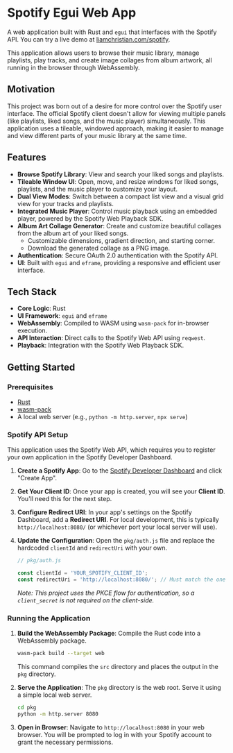 # Spotify Egui Web App

A web application built with Rust and `egui` that interfaces with the Spotify API. You can try a live demo at [liamchristian.com/spotify](https://liamchristian.com/spotify).

This application allows users to browse their music library, manage playlists, play tracks, and create image collages from album artwork, all running in the browser through WebAssembly.

## Motivation

This project was born out of a desire for more control over the Spotify user interface. The official Spotify client doesn't allow for viewing multiple panels (like playlists, liked songs, and the music player) simultaneously. This application uses a tileable, windowed approach, making it easier to manage and view different parts of your music library at the same time.

## Features

- **Browse Spotify Library**: View and search your liked songs and playlists.
- **Tileable Window UI**: Open, move, and resize windows for liked songs, playlists, and the music player to customize your layout.
- **Dual View Modes**: Switch between a compact list view and a visual grid view for your tracks and playlists.
- **Integrated Music Player**: Control music playback using an embedded player, powered by the Spotify Web Playback SDK.
- **Album Art Collage Generator**: Create and customize beautiful collages from the album art of your liked songs.
  - Customizable dimensions, gradient direction, and starting corner.
  - Download the generated collage as a PNG image.
- **Authentication**: Secure OAuth 2.0 authentication with the Spotify API.
- **UI**: Built with `egui` and `eframe`, providing a responsive and efficient user interface.

## Tech Stack

- **Core Logic**: Rust
- **UI Framework**: `egui` and `eframe`
- **WebAssembly**: Compiled to WASM using `wasm-pack` for in-browser execution.
- **API Interaction**: Direct calls to the Spotify Web API using `reqwest`.
- **Playback**: Integration with the Spotify Web Playback SDK.

## Getting Started

### Prerequisites

- [Rust](https://www.rust-lang.org/tools/install)
- [wasm-pack](https://rustwasm.github.io/wasm-pack/installer/)
- A local web server (e.g., `python -m http.server`, `npx serve`)

### Spotify API Setup

This application uses the Spotify Web API, which requires you to register your own application in the Spotify Developer Dashboard.

1.  **Create a Spotify App**: Go to the [Spotify Developer Dashboard](https://developer.spotify.com/dashboard/) and click "Create App".
2.  **Get Your Client ID**: Once your app is created, you will see your **Client ID**. You'll need this for the next step.
3.  **Configure Redirect URI**: In your app's settings on the Spotify Dashboard, add a **Redirect URI**. For local development, this is typically `http://localhost:8080/` (or whichever port your local server will use).
4.  **Update the Configuration**: Open the `pkg/auth.js` file and replace the hardcoded `clientId` and `redirectUri` with your own.

    ```javascript
    // pkg/auth.js

    const clientId = 'YOUR_SPOTIFY_CLIENT_ID';
    const redirectUri = 'http://localhost:8080/'; // Must match the one in your Spotify Dashboard
    ```

    *Note: This project uses the PKCE flow for authentication, so a `client_secret` is not required on the client-side.*

### Running the Application

1.  **Build the WebAssembly Package**:
    Compile the Rust code into a WebAssembly package.

    ```sh
    wasm-pack build --target web
    ```

    This command compiles the `src` directory and places the output in the `pkg` directory.

2.  **Serve the Application**:
    The `pkg` directory is the web root. Serve it using a simple local web server.

    ```sh
    cd pkg
    python -m http.server 8080
    ```

3.  **Open in Browser**:
    Navigate to `http://localhost:8080` in your web browser. You will be prompted to log in with your Spotify account to grant the necessary permissions.
